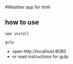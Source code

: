 #Weather app for itmh

## how to use

```
npm install

gulp
```

- open http://localhost:8080
- or read instructions for gulp
